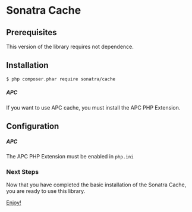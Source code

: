 Sonatra Cache
=============

## Prerequisites

This version of the library requires not dependence.

## Installation

``` bash
$ php composer.phar require sonatra/cache
```

##### APC

If you want to use APC cache, you must install the APC PHP Extension.

## Configuration

##### APC

The APC PHP Extension must be enabled in `php.ini`

### Next Steps

Now that you have completed the basic installation of the Sonatra Cache,
you are ready to use this library.

[Enjoy!](usage.md)
